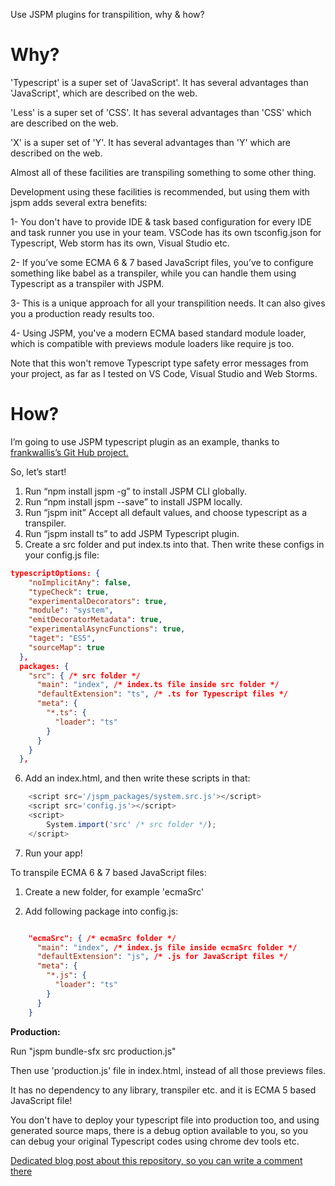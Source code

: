 Use JSPM plugins for transpilition, why & how?

# Why?

'Typescript' is a super set of 'JavaScript'. It has several advantages than 'JavaScript', which are described on the web.

'Less' is a super set of 'CSS'. It has several advantages than 'CSS' which are described on the web.

'X' is a super set of 'Y'. It has several advantages than 'Y' which are described on the web.

Almost all of these facilities are transpiling something to some other thing.

Development using these facilities is recommended, but using them with jspm adds several extra benefits:

1-	You don't have to provide IDE & task based configuration for every IDE and task runner you use in your team. VSCode has its own tsconfig.json for Typescript, Web storm has its own, Visual Studio etc.

2-	If you’ve some ECMA 6 & 7 based JavaScript files, you’ve to configure something like babel as a transpiler, while you can handle them using Typescript as a transpiler with JSPM.

3- This is a unique approach for all your transpilition needs. It can also gives you a production ready results too.

4- Using JSPM, you've a modern ECMA based standard module loader, which is compatible with previews module loaders like require js too. 

Note that this won't remove Typescript type safety error messages from your project, as far as I tested on VS Code, Visual Studio and Web Storms.

# How?

I’m going to use JSPM typescript plugin as an example, thanks to [frankwallis’s Git Hub project.](https://github.com/frankwallis/plugin-typescript)

So, let’s start!

1.	Run “npm install jspm -g” to install JSPM CLI globally.
2.	Run “npm install jspm --save” to install JSPM locally.
3.	Run “jspm init” Accept all default values, and choose typescript as a transpiler.
4.	Run “jspm install ts” to add JSPM Typescript plugin.
5.	Create a src folder and put index.ts into that. Then write these configs in your config.js file:

```json
typescriptOptions: {
    "noImplicitAny": false,
    "typeCheck": true,
    "experimentalDecorators": true,
    "module": "system",
    "emitDecoratorMetadata": true,
    "experimentalAsyncFunctions": true,
    "taget": "ES5",
    "sourceMap": true
  },
  packages: {
    "src": { /* src folder */
      "main": "index", /* index.ts file inside src folder */
      "defaultExtension": "ts", /* .ts for Typescript files */
      "meta": {
        "*.ts": {
          "loader": "ts"
        }
      }
    }
  },
```

6.	Add an index.html, and then write these scripts in that:
```javascript
	<script src='/jspm_packages/system.src.js'></script>
	<script src='config.js'></script>
	<script>
		System.import('src' /* src folder */);
	</script>
```
7.	Run your app!

To transpile ECMA 6 & 7 based JavaScript files:

1. Create a new folder, for example 'ecmaSrc'

2. Add following package into config.js:

```json

    "ecmaSrc": { /* ecmaSrc folder */
      "main": "index", /* index.js file inside ecmaSrc folder */
      "defaultExtension": "js", /* .js for JavaScript files */
      "meta": {
        "*.js": {
          "loader": "ts"
        }
      }
    }

```

**Production:**

Run "jspm bundle-sfx src production.js"

Then use 'production.js' file in index.html, instead of all those previews files.

It has no dependency to any library, transpiler etc. and it is ECMA 5 based JavaScript file!

You don't have to deploy your typescript file into production too, and using generated source maps, there is a debug option available to you, so you can debug your original Typescript codes using chrome dev tools etc.

[Dedicated blog post about this repository, so you can write a comment there](http://fermium.co/post/75722936-4017-4f8a-9cbe-957079f35950/Tell-us-about-our-new-repository-“jspm-transpilers-sample”)
